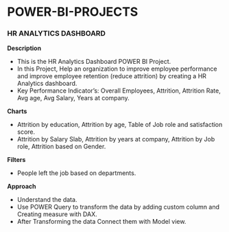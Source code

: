 # POWER-BI-PROJECTS

### HR ANALYTICS DASHBOARD
**Description**
-	This is the HR Analytics Dashboard POWER BI Project.
-	In this Project, Help an organization to improve employee performance and improve employee retention (reduce attrition) by creating a HR Analytics dashboard.
-	Key Performance Indicator’s: Overall Employees, Attrition, Attrition Rate, Avg age, Avg Salary, Years at company.
  
**Charts**
-	Attrition by education, Attrition by age, Table of Job role and satisfaction score.
-	Attrition by Salary Slab, Attrition by years at company, Attrition by Job role, Attrition based on Gender.
  
**Filters**
-	People left the job based on departments.
  
**Approach**
-	Understand the data.
-	Use POWER Query to transform the data by adding custom column and Creating measure with DAX.
-	After Transforming the data Connect them with Model view.
